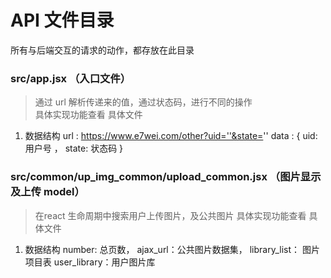 # API 文件目录
所有与后端交互的请求的动作，都存放在此目录

### src/app.jsx （入口文件）
> 通过 url 解析传递来的值，通过状态码，进行不同的操作    
> 具体实现功能查看 具体文件
1. 数据结构
   url :  https://www.e7wei.com/other?uid=''&state=''
   data : { uid: 用户号 ， state: 状态码 }
   

### src/common/up_img_common/upload_common.jsx （图片显示及上传 model）
> 在react 生命周期中搜索用户上传图片，及公共图片
> 具体实现功能查看 具体文件
1.  数据结构
   number: 总页数，
   ajax_url：公共图片数据集，
   library_list： 图片项目表
   user_library：用户图片库